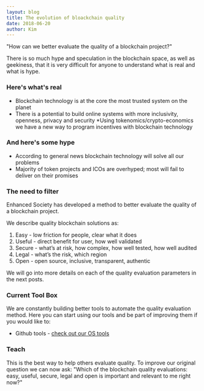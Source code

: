 ```yaml
---
layout: blog
title: The evolution of bloackchain quality
date: 2018-06-20
author: Kim
---
```


"How can we better evaluate the quality of a blockchain project?"

There is so much hype and speculation in the blockchain space, as well as geekiness, that it is very difficult for anyone to understand what is real and what is hype.

### Here's what's real

* Blockchain technology is at the core the most trusted system on the planet
* There is a potential to build online systems with more inclusivity, openness, privacy and security
*Using tokenomics/crypto-economics we have a new way to program incentives with blockchain technology

### And here's some hype

* According to general news blockchain technology will solve all our problems
* Majority of token projects and ICOs are overhyped; most will fail to deliver on their promises

### The need to filter

Enhanced Society has developed a method to better evaluate the quality of a blockchain project.

We describe quality blockchain solutions as:

1. Easy - low friction for people, clear what it does
2. Useful - direct benefit for user, how well validated
3. Secure - what’s at risk, how complex, how well tested, how well audited
4. Legal - what’s the risk, which region
5. Open - open source, inclusive, transparent, authentic 

We will go into more details on each of the quality evaluation parameters in the next posts.

### Current Tool Box

We are constantly building better tools to automate the quality evaluation method. Here you can start using our tools and be part of improving them if you would like to:
* Github tools - [check out our OS tools](https://github.com/enhancedsociety)


### Teach
This is the best way to help others evaluate quality. To improve our original question we can now ask: 
"Which of the blockchain quality evaluations: easy, useful, secure, legal and open is important and relevant to me right now?"
